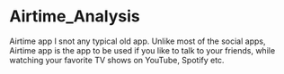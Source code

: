 # Airtime_Analysis
Airtime app I snot any typical old app. Unlike most of the social apps, Airtime app is the app to be used if you like to talk to your friends, while watching your favorite TV shows on YouTube, Spotify etc.
